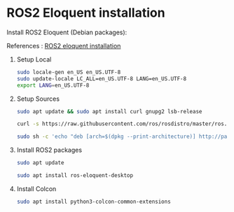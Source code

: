 # ROS2 Eloquent installation

Install ROS2 Eloquent (Debian packages):

References : [ROS2 eloquent installation](https://index.ros.org/doc/ros2/Installation/Eloquent/Linux-Install-Debians/)

1. Setup Local

   ```bash
   sudo locale-gen en_US en_US.UTF-8
   sudo update-locale LC_ALL=en_US.UTF-8 LANG=en_US.UTF-8
   export LANG=en_US.UTF-8
   ```

2. Setup Sources

   ```bash
   sudo apt update && sudo apt install curl gnupg2 lsb-release
   ```
   ```bash
   curl -s https://raw.githubusercontent.com/ros/rosdistro/master/ros.asc | sudo apt-key add -
   ```

   ```bash
   sudo sh -c 'echo "deb [arch=$(dpkg --print-architecture)] http://packages.ros.org/ros2/ubuntu $(lsb_release -cs) main" > /etc/apt/sources.list.d/ros2-latest.list'
   ```

3. Install ROS2 packages

   ```bash
   sudo apt update
   ```

   ```bash
   sudo apt install ros-eloquent-desktop
   ```

4. Install Colcon

   ```bash
   sudo apt install python3-colcon-common-extensions
   ```